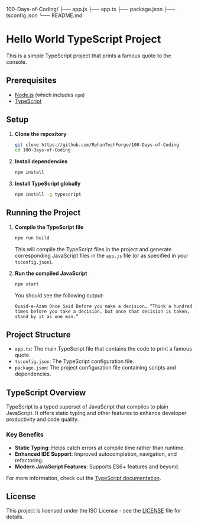 100-Days-of-Coding/
├── app.js
├── app.ts
├── package.json
├── tsconfig.json
└── README.md

# Hello World TypeScript Project

This is a simple TypeScript project that prints a famous quote to the console.

## Prerequisites

- [Node.js](https://nodejs.org/) (which includes `npm`)
- [TypeScript](https://www.typescriptlang.org/)

## Setup

1. **Clone the repository**

    ```bash
    git clone https://github.com/RehanTechForge/100-Days-of-Coding
    cd 100-Days-of-Coding
    ```

2. **Install dependencies**

    ```bash
    npm install
    ```

3. **Install TypeScript globally**

    ```bash
    npm install -g typescript
    ```

## Running the Project

1. **Compile the TypeScript file**

    ```bash
    npm run build
    ```

    This will compile the TypeScript files in the project and generate corresponding JavaScript files in the `app.js` file (or as specified in your `tsconfig.json`).

2. **Run the compiled JavaScript**

    ```bash
    npm start
    ```

    You should see the following output:

    ```
    Quaid-e-Azam Once Said Before you make a decision… “Think a hundred times before you take a decision, but once that decision is taken, stand by it as one man.”
    ```

## Project Structure

- `app.ts`: The main TypeScript file that contains the code to print a famous quote.
- `tsconfig.json`: The TypeScript configuration file.
- `package.json`: The project configuration file containing scripts and dependencies.

## TypeScript Overview

TypeScript is a typed superset of JavaScript that compiles to plain JavaScript. It offers static typing and other features to enhance developer productivity and code quality.

### Key Benefits

- **Static Typing**: Helps catch errors at compile time rather than runtime.
- **Enhanced IDE Support**: Improved autocompletion, navigation, and refactoring.
- **Modern JavaScript Features**: Supports ES6+ features and beyond.

For more information, check out the [TypeScript documentation](https://www.typescriptlang.org/docs/).

## License

This project is licensed under the ISC License - see the [LICENSE](LICENSE) file for details.
